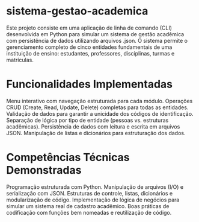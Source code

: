 # sistema-gestao-academica
Este projeto consiste em uma aplicação de linha de comando (CLI) desenvolvida em Python para simular um sistema de gestão acadêmica com persistência de dados utilizando arquivos .json. O sistema permite o gerenciamento completo de cinco entidades fundamentais de uma instituição de ensino: estudantes, professores, disciplinas, turmas e matrículas.

# Funcionalidades Implementadas

Menu interativo com navegação estruturada para cada módulo.
Operações CRUD (Create, Read, Update, Delete) completas para todas as entidades.
Validação de dados para garantir a unicidade dos códigos de identificação.
Separação de lógica por tipo de entidade (pessoas vs. estruturas acadêmicas).
Persistência de dados com leitura e escrita em arquivos JSON.
Manipulação de listas e dicionários para estruturação dos dados.


# Competências Técnicas Demonstradas

Programação estruturada com Python.
Manipulação de arquivos (I/O) e serialização com JSON.
Estruturas de controle, listas, dicionários e modularização de código.
Implementação de lógica de negócios para simular um sistema real de cadastro acadêmico.
Boas práticas de codificação com funções bem nomeadas e reutilização de código.
